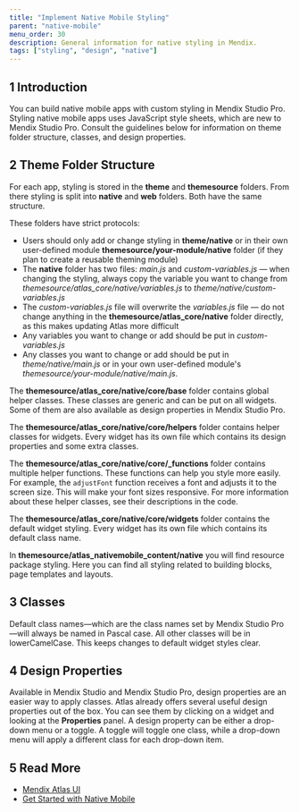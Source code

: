 ```yaml
---
title: "Implement Native Mobile Styling"
parent: "native-mobile"
menu_order: 30
description: General information for native styling in Mendix.
tags: ["styling", "design", "native"]
---
```


## 1 Introduction

You can build native mobile apps with custom styling in Mendix Studio Pro. Styling native mobile apps uses JavaScript style sheets, which are new to Mendix Studio Pro. Consult the guidelines below for information on theme folder structure, classes, and design properties.

## 2 Theme Folder Structure

For each app, styling is stored in the **theme** and **themesource** folders. From there styling is split into **native** and **web** folders. Both have the same structure. 

These folders have strict protocols:

* Users should only add or change styling in **theme/native** or in their own user-defined module **themesource/your-module/native** folder (if they plan to create a reusable theming module)
* The **native** folder has two files: *main.js* and *custom-variables.js* — when changing the styling, always copy the variable you want to change from *themesource/atlas_core/native/variables.js* to *theme/native/custom-variables.js*
* The *custom-variables.js* file will overwrite the *variables.js* file — do not change anything in the **themesource/atlas_core/native** folder directly, as this makes updating Atlas more difficult
* Any variables you want to change or add should be put in *custom-variables.js* 
* Any classes you want to change or add should be put in *theme/native/main.js* or in your own user-defined module's *themesource/your-module/native/main.js*.

The **themesource/atlas_core/native/core/base** folder contains global helper classes. These classes are generic and can be put on all widgets. Some of them are also available as design properties in Mendix Studio Pro.

The **themesource/atlas_core/native/core/helpers** folder contains helper classes for widgets. Every widget has its own file which contains its design properties and some extra classes.

The **themesource/atlas_core/native/core/_functions** folder contains multiple helper functions. These functions can help you style more easily. For example, the `adjustFont` function receives a font and adjusts it to the screen size. This will make your font sizes responsive. For more information about these helper classes, see their descriptions in the code.

The **themesource/atlas_core/native/core/widgets** folder contains the default widget styling. Every widget has its own file which contains its default class name.

In **themesource/atlas_nativemobile_content/native** you will find resource package styling. Here you can find all styling related to building blocks, page templates and layouts.

## 3 Classes

Default class names—which are the class names set by Mendix Studio Pro—will always be named in Pascal case. All other classes will be in lowerCamelCase. This keeps changes to default widget styles clear.

## 4 Design Properties

Available in Mendix Studio and Mendix Studio Pro, design properties are an easier way to apply classes. Atlas already offers several useful design properties out of the box. You can see them by clicking on a widget and looking at the **Properties** panel. A design property can be either a drop-down menu or a toggle. A toggle will toggle one class, while a drop-down menu will apply a different class for each drop-down item. 

## 5 Read More

* [Mendix Atlas UI](/howto/front-end/atlas-ui)
* [Get Started with Native Mobile](getting-started-with-native-mobile)
